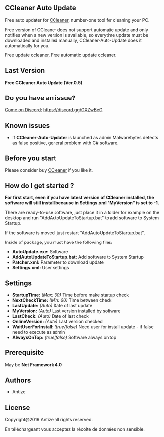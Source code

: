 ## CCleaner Auto Update 
Free auto updater for [CCleaner](https://www.ccleaner.com), number-one tool for cleaning your PC.

Free version of CCleaner does not support automatic update and only notifies when a new version is available, so everytime update must be downloaded and installed manually, CCleaner-Auto-Update does it automatically for you.

Free update ccleaner, Free automatic update ccleaner.

## Last Version
**Free CCleaner Auto Update (Ver.0.5)**

## Do you have an issue?
[Come on Discord:](https://discord.gg/GXZwBeG) https://discord.gg/GXZwBeG

## Known issues
- If **CCleaner-Auto-Updater** is launched as admin Malwarebytes detects as false positive, general problem with C# software.

## Before you start
Please consider buy [CCleaner](https://www.ccleaner.com) if you like it.

## How do I get started ?
**For first start, even if you have latest version of CCleaner installed, the software will still install because in Settings.xml "MyVersion" is set to -1.**

There are ready-to-use software, just place it in a folder for example on the desktop and run "AddAutoUpdateToStartup.bat" to add software to System Startup.

If the software is moved, just restart "AddAutoUpdateToStartup.bat".

Inside of package, you must have the following files:
- **AutoUpdate.exe:** Software
- **AddAutoUpdateToStartup.bat:** Add software to System Startup
- **Patcher.xml:** Parameter to download update
- **Settings.xml:** User settings

## Settings
- **StartupTime:** *(Max: 30)* Time before make startup check
- **NextCheckTime:** *(Min: 60)* Time between check
- **LastUpdate:** *(Auto)* Date of last update
- **MyVersion:** *(Auto)* Last version installed by software
- **LastCheck:** *(Auto)* Date of last check
- **OnlineVersion:** *(Auto)* Last version checked
- **WaitUserForInstall:** *(true/false)* Need user for install update - if false need to execute as admin
- **AlwaysOnTop:** *(true/false)* Software always on top

## Prerequisite
May be **Net Framework 4.0**

## Authors
- Antize

## License
Copyright@2019 Antize all rights reserved.

En téléchargeant vous acceptez la récolte de données non sensible.
